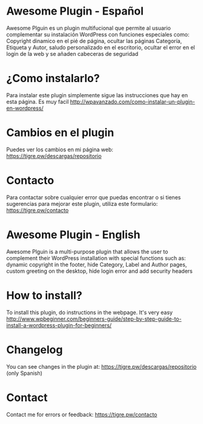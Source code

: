 # Awesome Plugin - Español
Awesome Plguin es un plugin multifucional que permite al usuario complementar su instalación WordPress con funciones especiales como: Copyright dinamico en el pié de página, ocultar las páginas Categoría, Etiqueta y Autor, saludo personalizado en el escritorio, ocultar el error en el login de la web y se añaden cabeceras de seguridad

# ¿Como instalarlo?
Para instalar este plugin simplemente sigue las instrucciones que hay en esta página. Es muy facil
http://wpavanzado.com/como-instalar-un-plugin-en-wordpress/

# Cambios en el plugin
Puedes ver los cambios en mi página web: https://tigre.pw/descargas/repositorio

# Contacto
Para contactar sobre cualquier error que puedas encontrar o si tienes sugerencias para mejorar este plugin, utiliza este formulario: https://tigre.pw/contacto


# Awesome Plugin - English
Awesome Plguin is a multi-purpose plugin that allows the user to complement their WordPress installation with special functions such as: dynamic copyright in the footer, hide Category, Label and Author pages, custom greeting on the desktop, hide login error and add security headers

# How to install?
To install this plugin, do instructions in the webpage. It's very easy
http://www.wpbeginner.com/beginners-guide/step-by-step-guide-to-install-a-wordpress-plugin-for-beginners/

# Changelog
You can see changes in the plugin at: https://tigre.pw/descargas/repositorio (only Spanish)

# Contact
Contact me for errors or feedback: https://tigre.pw/contacto
